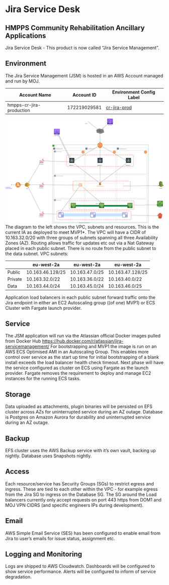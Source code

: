 # Jira Service Desk

## HMPPS Community Rehabilitation Ancillary Applications

Jira Service Desk - This product is now called “Jira Service Management”.

## Environment

The Jira Service Management (JSM) is hosted in an AWS Account managed and run by MOJ.



|   Account Name      	| Account ID       	| Environment Config Label 	|
|---------	|------------------	|----------------	|
| hmpps-cr-jira-production  	| 172219029581 	| [cr-jira-prod](https://github.com/ministryofjustice/hmpps-env-configs/tree/master/cr-jira-prod) 	|

![ia-diagram](./diagrams/Jira-Service-Management_Community-Rehabilitation-Ancillary-Applications.svg)
The diagram to the left shows the VPC, subnets and resources. This is the current IA as deployed to meet MVP1*.
The VPC will have a CIDR of 10.163.32.0/20 with three groups of subnets spanning all three Availability Zones (AZ). Routing allows traffic for updates etc out via a Nat Gateway placed in each public subnet. There is no route from the public subnet to the data subnet.
VPC subnets:

|         	| eu-west-2a       	| eu-west-2a     	| eu-west-2a       	|
|---------	|------------------	|----------------	|------------------	|
| Public  	| 10.163.46.128/25 	| 10.163.47.0/25 	| 10.163.47.128/25 	|
| Private 	| 10.163.32.0/22   	| 10.163.36.0/22 	| 10.163.40.0/22   	|
| Data    	| 10.163.44.0/24   	| 10.163.45.0/24 	| 10.163.46.0/25   	|

Application load balancers in each public subnet forward traffic onto the Jira endpoint in either an EC2 Autoscaling group ((of one) MVP1) or ECS Cluster with Fargate launch provider.

## Service

The JSM application will run via the Atlassian official Docker images pulled from Docker Hub https://hub.docker.com/r/atlassian/jira-servicemanagement/
For bootstrapping and MVP1 the image is run on an AWS ECS Optimised AMI in an Autoscaling Group. This enables more control over service as the start up time for initial bootstrapping of a blank install exceeds the load balancer health check timeout. Next phase will have the service configured as cluster on ECS using Fargate as the launch provider. Fargate removes the requirement to deploy and manage EC2 instances for the running ECS tasks.

## Storage

Data uploaded as attachments, plugin binaries will be persisted on EFS cluster across AZs for uninterrupted service during an AZ outage.
Database is Postgres on Amazon Aurora for durability and uninterrupted service during an AZ outage.

## Backup

EFS cluster uses the AWS Backup service with it’s own vault, backing up nightly.
Database uses Snapshots nightly.

## Access
Each resource/service has Security Groups (SGs) to restrict egress and ingress. These are tied to each other within the VPC - for example egress from the Jira SG to ingress on the Database SG.
The SG around the Load balancers currently only accept requests on port 443 https from DOM1 and MOJ VPN CIDRS (and specific engineers IPs during development).

## Email

AWS Simple Email Service (SES) has been configured to enable email from Jira to user’s emails for issue status, assignment etc.

## Logging and Monitoring

Logs are shipped to AWS Cloudwatch. Dashboards will be configured to show service performance. Alerts will be configured to inform of service degradation. 
